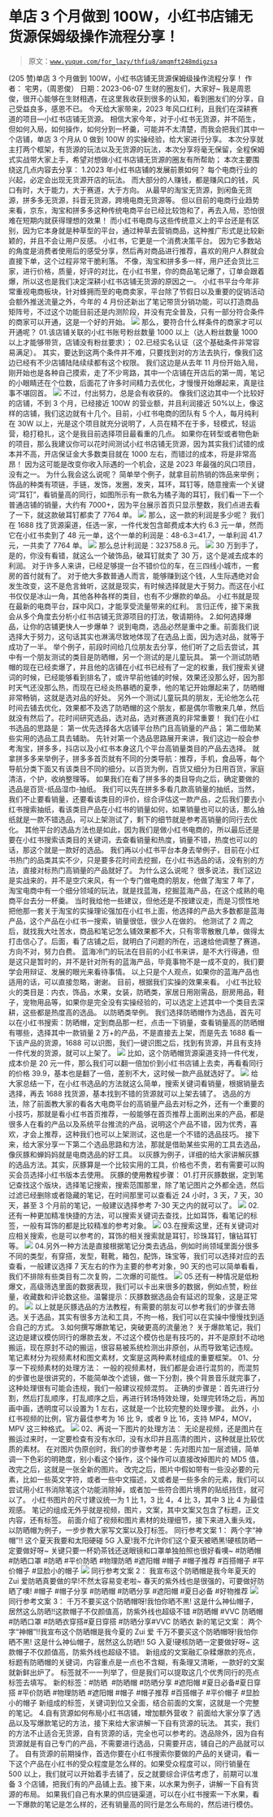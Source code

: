 # 单店 3 个月做到 100W，小红书店铺无货源保姆级操作流程分享！

> 原文：[`www.yuque.com/for_lazy/thfiu8/amqmft248mdigzsa`](https://www.yuque.com/for_lazy/thfiu8/amqmft248mdigzsa)

<ne-h2 id="70d24986" data-lake-id="70d24986"><ne-heading-ext><ne-heading-anchor></ne-heading-anchor><ne-heading-fold></ne-heading-fold></ne-heading-ext><ne-heading-content><ne-text id="uc3d81224">(205 赞)单店 3 个月做到 100W，小红书店铺无货源保姆级操作流程分享！</ne-text></ne-heading-content></ne-h2> <ne-p id="u85774f2a" data-lake-id="u85774f2a"><ne-text id="u4e37d1e0">作者： 宅男，（周恩俊）</ne-text></ne-p> <ne-p id="u4ac7297d" data-lake-id="u4ac7297d"><ne-text id="u53a02693">日期：2023-06-07</ne-text></ne-p> <ne-p id="u728f55e1" data-lake-id="u728f55e1"><ne-text id="u95ac3686" style="color: rgb(31, 35, 41);">生财的圈友们，大家好~</ne-text></ne-p> <ne-p id="u62340a38" data-lake-id="u62340a38"><ne-text id="u4ea9e870" style="color: rgb(31, 35, 41);">我是周恩俊，很开心能够在生财相遇，在这里我收获到很多的认知，看到圈友们的分享，自己受益良多，感恩不已。</ne-text></ne-p> <ne-p id="u35759604" data-lake-id="u35759604"><ne-text id="u0bea8105" style="color: rgb(31, 35, 41);">今天给大家带来，2023 年风口红利，且我们在深耕赛道的项目—小红书店铺无货源。</ne-text></ne-p> <ne-p id="u28414b9d" data-lake-id="u28414b9d"><ne-text id="ucbaa89fb" style="color: rgb(31, 35, 41);">相信大家今年，对于小红书无货源，并不陌生，但如何入局，如何操作，如何分到一杯羹，可能并不太清楚，而我会把我们其中一个店铺，单店 3 个月从 0 做到 100W 的实操经验，给大家进行分享。</ne-text></ne-p> <ne-p id="uf4ca2b33" data-lake-id="uf4ca2b33"><ne-text id="u0b455933" style="color: rgb(31, 35, 41);">本次分享就主打两个框架，有货源的玩法以及无货源的玩法，本次分享将毫无保留，全程保姆式实战带大家上手，希望对想做小红书店铺无货源的圈友有所帮助；</ne-text></ne-p> <ne-p id="ub38e30db" data-lake-id="ub38e30db"><ne-text id="u616cf13c" ne-bold="true">本次主要围绕这几点内容去分享：</ne-text></ne-p> <ne-quote id="ub6b5f921" data-lake-id="ub6b5f921"><ne-p id="u9a96860c" data-lake-id="u9a96860c"><ne-text id="u3df1b3de" ne-bold="true">1.2023 年小红书店铺的发展前景如何？</ne-text></ne-p> <ne-p id="ufc02d0c5" data-lake-id="ufc02d0c5"><ne-text id="ua21698e9" style="color: rgb(31, 35, 41);">每个电商行业的兴起，必定会出现无货源开店的玩法。</ne-text></ne-p> <ne-p id="u8e1f1201" data-lake-id="u8e1f1201"><ne-text id="u163ebaf1" style="color: rgb(31, 35, 41);">而大部分的人赚钱，都是赚风口的钱，风口有时，大于能力，大于赛道，大于方向。</ne-text></ne-p> <ne-p id="u08ba2f63" data-lake-id="u08ba2f63"><ne-text id="u8e1faf09" style="color: rgb(31, 35, 41);">从最早的淘宝无货源，到闲鱼无货源，拼多多无货源，抖音无货源，跨境电商无货源等。</ne-text></ne-p> <ne-p id="u0dbb5eeb" data-lake-id="u0dbb5eeb"><ne-text id="u8f492db7" style="color: rgb(31, 35, 41);">但以目前的电商行业趋势来看，京东，淘宝和拼多多这种传统电商平台已经比较饱和了，再去入局，恐怕很难在短期内就获得理想的效果！</ne-text></ne-p> <ne-p id="ubd68f672" data-lake-id="ubd68f672"><ne-text id="ud15de799" style="color: rgb(31, 35, 41);">而小红书电商与这些传统意义上的平台还是有区别，因为它本身就是种草型的平台，通过种草去营销商品，这种推广形式是比较新颖的，并且不会让用户反感。</ne-text></ne-p> <ne-p id="u32329b8b" data-lake-id="u32329b8b"><ne-text id="u43fd4dac" style="color: rgb(31, 35, 41);">小红书，它更是一个消费决策平台。</ne-text></ne-p> <ne-p id="u2f3c3d1a" data-lake-id="u2f3c3d1a"><ne-text id="ubce711c6" style="color: rgb(31, 35, 41);">因为它多数站的角度是消费者使用后的感受分享，然后再对商品进行推荐，喜欢的用户人群就会直接下单，这个过程非常干脆利落。</ne-text></ne-p> <ne-p id="u63edbd1b" data-lake-id="u63edbd1b"><ne-text id="u700180e7" style="color: rgb(31, 35, 41);">不像，淘宝和拼多多一样，用户还会货比三家，进行价格，质量，好评的对比，在小红书里，你的商品笔记爆了，订单会跟着爆，所以这也是我们决定深耕小红书店铺无货源的原因之一。</ne-text></ne-p> <ne-p id="ub6abee4b" data-lake-id="ub6abee4b"><ne-text id="u4ce5bb60" style="color: rgb(31, 35, 41);">小红书平台今年非常重视电商板块，针对蜂拥而至的电商卖家，平台除了节假日以及重要的促销活动会额外推送流量之外，今年的 4 月份还新出了笔记带货分销功能，可以打造商品矩阵号，不过这个功能目前还是内测阶段，并没有完全普及，只有一部分符合条件的商家可以开通，这是一个好的开始。</ne-text></ne-p> <ne-p id="u73d418e6" data-lake-id="u73d418e6"><ne-card data-card-name="image" data-card-type="inline" id="Nh1Ys" data-event-boundary="card">![](img/bfad4442bdd440af933374cb4a168007.png)</ne-card></ne-p> <ne-p id="u57cf8ec1" data-lake-id="u57cf8ec1"><ne-text id="ua9f9df95" style="color: rgb(31, 35, 41);">那么，要符合什么样条件的商家才可以开通呢？</ne-text></ne-p> <ne-p id="u80ca312c" data-lake-id="u80ca312c"><ne-text id="u2a6c762e" style="color: rgb(31, 35, 41);">01.该店铺关联的小红书账号粉丝数量 1000 以上（达人粉丝数量 1000 以上才能够带货，店铺没有粉丝要求）；</ne-text></ne-p> <ne-p id="ufd4d331e" data-lake-id="ufd4d331e"><ne-text id="u9b3060fa" style="color: rgb(31, 35, 41);">02.已经实名认证（这个基础条件非常容易满足）。</ne-text></ne-p> <ne-p id="u84fb8d8f" data-lake-id="u84fb8d8f"><ne-text id="u21886fb1" style="color: rgb(31, 35, 41);">其实，要达到这两个条件并不难，只要找到对的方法去执行，像我们这边已经有不少店铺陆陆续续都有这个权限。</ne-text></ne-p> <ne-p id="ud8f151ea" data-lake-id="ud8f151ea"><ne-text id="u9e1a9a91" style="color: rgb(31, 35, 41);">我们这边是从去年 11 月份开始入局，刚开始也是各种自己摸索，走了不少弯路，其中一个店铺在开店后的第一周，笔记的小眼睛还在个位数，后面花了许多时间精力去优化，才慢慢开始爆起来，真是往事不堪回首。</ne-text></ne-p> <ne-p id="u28b47045" data-lake-id="u28b47045"><ne-card data-card-name="image" data-card-type="inline" id="LI3zU" data-event-boundary="card">![](img/89b1d792beda6fc2c50878d8fb935bcf.png)</ne-card></ne-p> <ne-p id="u20aa637f" data-lake-id="u20aa637f"><ne-text id="u1c02caee" style="color: rgb(31, 35, 41);">不过，付出努力，总是会有收获的。</ne-text></ne-p> <ne-p id="ud494c39c" data-lake-id="ud494c39c"><ne-text id="u310021a0" style="color: rgb(31, 35, 41);">像我们这边其中一个比较好的店铺，不到 3 个月，已经接近 100W 的营业额，并且利润接近 50%以上，像这样的店铺，我们这边就有十几个。目前，小红书电商的团队有 5 个人，每月纯利在 30W 以上，光是这个项目就充分说明了，人员在精不在于多，轻模式，轻运营，稳打稳扎，这个是我目前选择项目最看重的几点。</ne-text></ne-p> <ne-p id="u9c728633" data-lake-id="u9c728633"><ne-text id="u56ebee09" style="color: rgb(31, 35, 41);">如果你在转型或者物色新的项目，那么我建议你可以花时间测试小红书店铺无货源，因为其实我们试错的成本并不高，开店保证金大多数类目就在 1000 左右，而错过的成本，将是非常高昂！</ne-text></ne-p> <ne-p id="ud5b8b1c0" data-lake-id="ud5b8b1c0"><ne-text id="u2d64e91f" style="color: rgb(31, 35, 41);">因为这可能是改变你收入际遇的一个机会，这是 2023 年最强的风口项目，没有之一。</ne-text></ne-p> <ne-p id="u6d8b205f" data-lake-id="u6d8b205f"><ne-text id="u69bbda7c" style="color: rgb(31, 35, 41);">为什么我会这么说呢？</ne-text></ne-p> <ne-p id="uf9600f5e" data-lake-id="uf9600f5e"><ne-text id="uc65d7cd5" style="color: rgb(31, 35, 41);">简单举个例子，就拿目前热销的饰品来举例；</ne-text></ne-p> <ne-p id="u57903861" data-lake-id="u57903861"><ne-text id="ua46b33b8" style="color: rgb(31, 35, 41);">饰品的种类有项链，手链，发饰，发圈，发夹，耳环，耳钉等，随意搜索一个关键词“耳钉”，看销量高的同行，如图所示有一款名为橘子海的耳钉，我们看一下一个普通店铺的销量，大约有 7000+，因为平台展示首页只显示整数，我们点进去看了一下，就这款破耳钉都卖了 7764 单。</ne-text></ne-p> <ne-p id="u307040f6" data-lake-id="u307040f6"><ne-card data-card-name="image" data-card-type="inline" id="A8Eut" data-event-boundary="card">![](img/b7ca690759b71e4c4da5c0dd986abf64.png)</ne-card></ne-p> <ne-p id="u80736f8d" data-lake-id="u80736f8d"><ne-text id="u3294320b" style="color: rgb(31, 35, 41);">那么，这一款的利润是多少呢？</ne-text></ne-p> <ne-p id="ub5be4dc6" data-lake-id="ub5be4dc6"><ne-text id="u38b4a158" style="color: rgb(31, 35, 41);">我们在 1688 找了货源渠道，任选一家，一件代发包含邮费成本大约 6.3 元一单，然而它在小红书卖到了 48 元一单，这个一单的利润是：48-6.3=41.7，一单利润 41.7 元，一共卖了 7764 单。</ne-text></ne-p> <ne-p id="u28cee885" data-lake-id="u28cee885"><ne-card data-card-name="image" data-card-type="inline" id="lPq5Z" data-event-boundary="card">![](img/365961b9d734f7e0198778da44e93f74.png)</ne-card></ne-p> <ne-p id="u6806ea35" data-lake-id="u6806ea35"><ne-text id="uc749de82" style="color: rgb(31, 35, 41);">那么总计利润是：323758.8 元。</ne-text></ne-p> <ne-p id="ua914c665" data-lake-id="ua914c665"><ne-card data-card-name="image" data-card-type="inline" id="wsz7j" data-event-boundary="card">![](img/86dd87116f6b5bc2254f87a9e15e5f93.png)</ne-card></ne-p> <ne-p id="u141f83a6" data-lake-id="u141f83a6"><ne-text id="ua2ac3b3c" style="color: rgb(31, 35, 41);">30 万到手了，是的，你没有看错，就这么一个破饰品，破耳钉就卖了 30 万，这个是减去成本的利润。</ne-text></ne-p> <ne-p id="u1e0e1b35" data-lake-id="u1e0e1b35"><ne-text id="u5c402e79" style="color: rgb(31, 35, 41);">对于许多人来讲，已经足够提一台不错价位的车，在三四线小城市，一套房的首付就有了。</ne-text></ne-p> <ne-p id="ue8599db0" data-lake-id="ue8599db0"><ne-text id="uc701fa12" style="color: rgb(31, 35, 41);">对于绝大多数普通人而言，能够赚到这个钱，人生际遇绝对会发生改变，这不是危言耸听，这就是现实，有时候选择就是大于努力。而这在小红书仅仅是冰山一角，其他各种各样的类目，也有不少爆款的单品。</ne-text></ne-p> <ne-p id="u04efc979" data-lake-id="u04efc979"><ne-text id="uc3dd03cc" style="color: rgb(31, 35, 41);">小红书就是现在最新的电商平台，踩中风口，才能享受流量带来的红利。</ne-text></ne-p> <ne-p id="u29601f44" data-lake-id="u29601f44"><ne-text id="uec314096" style="color: rgb(31, 35, 41);">言归正传，接下来我会从多个角度去分析小红书店铺无货源项目的打法，敬请期待。</ne-text></ne-p> <ne-p id="u98599bc6" data-lake-id="u98599bc6"><ne-text id="u08275e50" ne-bold="true">2.如何选择爆品，让你的店铺更快人一步爆单？</ne-text></ne-p> <ne-p id="u29ad6ca2" data-lake-id="u29ad6ca2"><ne-text id="uc65ccbf5" style="color: rgb(31, 35, 41);">说到电商，选品必然是重中之重。前面我们说选择大于努力，这句话其实也淋漓尽致地体现了在选品上面，因为选对品，就等于成功了一半。</ne-text></ne-p> <ne-p id="ua4fca368" data-lake-id="ua4fca368"><ne-text id="u7424d34b" style="color: rgb(31, 35, 41);">举个例子，前段时间给几位朋友去分享，他们听了之后去尝试，其中有一个朋友测试的类目是防晒帽，另一个测试的是儿童玩具。</ne-text></ne-p> <ne-p id="uee51c285" data-lake-id="uee51c285"><ne-text id="u153fa16f" style="color: rgb(31, 35, 41);">第一个测试防晒帽的现在已经卖爆了，并且他的店铺在小红书已经有了一定的权重，我们搜索关键词的时候，已经能够看到排名了，或许早前他铺的时候，效果还没那么好，因为那时天气还没那么热，而现在已经炎热暴晒的夏季，他的笔记开始爆起来了，防晒帽非常畅销，这就是选对品的好处。</ne-text></ne-p> <ne-p id="u173cb005" data-lake-id="u173cb005"><ne-text id="udd71b1ef" style="color: rgb(31, 35, 41);">另外一个测试儿童玩具的朋友，无论他怎么花时间去铺去优化，效果都不及选了防晒帽的这个朋友，都是偶尔零散来几单，然后就没有然后了。花时间研究选品，选对品，选对赛道真的非常重要！</ne-text></ne-p> <ne-p id="u8f8cf585" data-lake-id="u8f8cf585"><ne-text id="ued3c9e1e" style="color: rgb(31, 35, 41);">我们在小红书选品的思路是：</ne-text></ne-p> <ne-p id="u1b5d7de1" data-lake-id="u1b5d7de1"><ne-text id="ued974b8d" style="color: rgb(31, 35, 41);">第一优先选择各大店铺平台热门且高销量的产品；</ne-text></ne-p> <ne-p id="u674c5d59" data-lake-id="u674c5d59"><ne-text id="u43ed7488" style="color: rgb(31, 35, 41);">第二借助某些实用的选品工具去辅助。</ne-text></ne-p> <ne-p id="u3a8cd2fa" data-lake-id="u3a8cd2fa"><ne-text id="udabe7796" style="color: rgb(31, 35, 41);">先针对第一个选品思路展开来讲，我们这边一般会参考淘宝，拼多多，抖店以及小红书本身这几个平台高销量类目的产品去选择。</ne-text></ne-p> <ne-p id="u30d2d654" data-lake-id="u30d2d654"><ne-text id="ud5ff3bfc" style="color: rgb(31, 35, 41);">就拿拼多多来举例子，拼多多首页就有不同的分类导航：推荐，手机，食品等，每个导航分类下面又有该类目不同的细分。以百货为例，百货又细分为日用百货，家庭清洁，个护，收纳整理等。</ne-text></ne-p> <ne-p id="u757132d1" data-lake-id="u757132d1"><ne-text id="ub34bee6f" style="color: rgb(31, 35, 41);">如果我们在看了拼多多的类目导向之后，确定要做的选品是百货-纸品湿巾-抽纸。</ne-text></ne-p> <ne-p id="ua51acf27" data-lake-id="ua51acf27"><ne-text id="u1012c3bc" style="color: rgb(31, 35, 41);">我们可以先在拼多多看几款高销量的抽纸，当然，我们不止要看销量，还要看该类目的评价，综合评估这一款产品，之后我们要去小红书搜索抽纸，看该类目产品在小红书的销量如何，如果销量也可以的话，那么抽纸就是一款不错选品，可以上架测试了，剩下的细节就是参考高销量的同行去优化。</ne-text></ne-p> <ne-p id="uc42f4c9f" data-lake-id="uc42f4c9f"><ne-text id="u50035830" style="color: rgb(31, 35, 41);">其他平台的选品方法也是如此，因为我们是做小红书电商的，所以最后还是要在小红书搜索该类目的关键词，去查看销量和热度，销量不错，热度也可以的话，那这个就是一款好的选品。</ne-text></ne-p> <ne-p id="u4a8d4698" data-lake-id="u4a8d4698"><ne-text id="uf33bdbee" style="color: rgb(31, 35, 41);">我们再以小红书平台本身去举例子，目前在小红书热门的品类其实不少，只是要多花时间去挖掘，在小红书选品的话，没有别的方法，直接对标热门高销量的产品就好了。</ne-text></ne-p> <ne-p id="u1fd74ad6" data-lake-id="u1fd74ad6"><ne-text id="u7e81db31" style="color: rgb(31, 35, 41);">为什么这么说呢？</ne-text></ne-p> <ne-p id="u3d9cac3e" data-lake-id="u3d9cac3e"><ne-text id="ue692d7b9" style="color: rgb(31, 35, 41);">很多说法，我们这边是实战来的，并不是空穴来风，有一个专门做电商的朋友，他做了淘宝 7 年了，淘宝电商中有一个细分领域的玩法，就是找蓝海，挖掘蓝海产品，在这个成熟的电商平台去分一杯羹。</ne-text></ne-p> <ne-p id="uadb2a5a0" data-lake-id="uadb2a5a0"><ne-text id="u44da4ca5" style="color: rgb(31, 35, 41);">当时我给他一些建议，但他还是不按建议走，而是习惯性地把他那一套关于淘宝的实操理论强加在小红书上面，他选择的产品大多数都是蓝海产品，这个产品在小红书一搜索，销量很低，很少人在做的。</ne-text></ne-p> <ne-p id="u79216c2e" data-lake-id="u79216c2e"><ne-text id="u28becac9" style="color: rgb(31, 35, 41);">他测试了 2 周之后，就找我大吐苦水，商品和笔记怎么铺效果都不大，只有零零散散几单，做得太打击信心了。后面，看了店铺之后，就明白了问题的所在，迅速给他调整了赛道。</ne-text></ne-p> <ne-p id="u6524d9f6" data-lake-id="u6524d9f6"><ne-text id="u3c4c1c55" style="color: rgb(31, 35, 41);">方向不对，努力白费。</ne-text></ne-p> <ne-p id="ufbb438c3" data-lake-id="ufbb438c3"><ne-text id="u8a05c619" style="color: rgb(31, 35, 41);">蓝海冷门的玩法在目前的小红书来讲，是不大行得通，但是这只是暂时的，并不是针对所有的蓝海产品，毕竟事物不是一成不变的，我们要学会用辩证、发展的眼光来看待事情。</ne-text></ne-p> <ne-p id="ub39037c8" data-lake-id="ub39037c8"><ne-text id="ua9939681" style="color: rgb(31, 35, 41);">以上只是个人观点，如果你的蓝海产品也适用的话，可以直接忽略，谢谢。</ne-text></ne-p> <ne-p id="u63bc449b" data-lake-id="u63bc449b"><ne-text id="u4522308d" style="color: rgb(31, 35, 41);">目前，根据我们实操的效果来看。</ne-text></ne-p> <ne-p id="u22cc1e83" data-lake-id="u22cc1e83"><ne-text id="uc8f011a5" style="color: rgb(31, 35, 41);">小红书比较火的类目是：内衣，饰品，水果，女装，防晒类，家居日用刚需品，厨房用品，鞋子，宠物用品等，如果你是完全没有实操经验的，可以选定上述其中一个类目去深耕，这些都是热度高的选品。</ne-text></ne-p> <ne-p id="u9a310384" data-lake-id="u9a310384"><ne-text id="udd23f34d" style="color: rgb(31, 35, 41);">以防晒类举例。</ne-text></ne-p> <ne-p id="u5fc4f476" data-lake-id="u5fc4f476"><ne-text id="u1a2a4a08" style="color: rgb(31, 35, 41);">我们选择防晒帽作为选品，首先可以在小红书搜索：防晒帽，定到商品那一栏，点击一下销量，查看销量高的防晒帽有哪些，选择其中一款销量 2 万+的产品，不是直接去上架，而是先去 1688 看一下该产品的货源，1688 可以识图，我们一键识图之后，找到有货源，并且有支持一件代发的货源，就可以上架了。</ne-text></ne-p> <ne-p id="u77baf554" data-lake-id="u77baf554"><ne-card data-card-name="image" data-card-type="inline" id="slHGL" data-event-boundary="card">![](img/c6f86efcd0153bc5c556d97a7d1d65e3.png)</ne-card></ne-p> <ne-p id="u0482d9a4" data-lake-id="u0482d9a4"><ne-text id="u790ec0fc" style="color: rgb(31, 35, 41);">比如，这个防晒帽货源渠道支持一件代发，成本价是 20 元一件，那么我们可以翻一倍加价到小红书店铺上去卖，再看看同行的价格 39.9，基本也是翻了一倍，差别不大，这时候一款产品就选好了。</ne-text></ne-p> <ne-p id="u07c68a1d" data-lake-id="u07c68a1d"><ne-card data-card-name="image" data-card-type="inline" id="Q1D5d" data-event-boundary="card">![](img/68948cf17bb327578d0fcf2919ccec52.png)</ne-card></ne-p> <ne-p id="uc4380668" data-lake-id="uc4380668"><ne-text id="u029de411" style="color: rgb(31, 35, 41);">给大家总结一下，在小红书选品的方法就这么简单，搜索关键词看销量，根据销量去选择，再去 1688 找货源，基本找到不错的货源就可以上架去铺了。</ne-text></ne-p> <ne-p id="u8f52f510" data-lake-id="u8f52f510"><ne-text id="u6452329d" style="color: rgb(31, 35, 41);">选品的方法，除了前面教大家的看各大电商平台的高销量产品去对标之外，还有一个重要的小技巧，那就是看小红书首页推荐，一般能够在首页推荐上面刷出来的产品，都是很多人在看的产品以及系统平台推流的产品，说明这个产品不错，因为优秀，喜欢，才会上推荐，这种我们也可以上架测试，这也是一个不错的选品技巧。</ne-text></ne-p> <ne-p id="u70c324c2" data-lake-id="u70c324c2"><ne-text id="ub43b0d8c" style="color: rgb(31, 35, 41);">接下来，给大家分享一下第二个选品思路和方法，那就是借助某些实用的工具去选品，像灰豚和蝉妈妈就是电商选品的好工具。</ne-text></ne-p> <ne-p id="u613164b7" data-lake-id="u613164b7"><ne-text id="u3ff4fd37" style="color: rgb(31, 35, 41);">以灰豚为例子，详细的给大家讲解灰豚的选品方法。其实，灰豚算是一个比较实用的工具，价格也不贵，若有需要可以购买会员选择小红书版本去使用。</ne-text></ne-p> <ne-p id="uba14ad4b" data-lake-id="uba14ad4b"><ne-text id="uefd884b6" ne-bold="true">灰豚的使用教程步骤：</ne-text></ne-p> <ne-p id="uc8a4419b" data-lake-id="uc8a4419b"><ne-text id="u027347f4" style="color: rgb(31, 35, 41);">01.打开灰豚数据，定到笔记查找这个版块，选择笔记搜索，搜索范围那里，除了笔记图片之外都全选，然后过滤已经删除或者隐藏的笔记，在时间那里可以查看近 24 小时，3 天，7 天，30 天，甚至 3 个月前的笔记，一般建议选择参考 7-30 天之内的就可以了。</ne-text></ne-p> <ne-p id="u5f4eb156" data-lake-id="u5f4eb156"><ne-card data-card-name="image" data-card-type="inline" id="K9dYS" data-event-boundary="card">![](img/6d9fd9c1db9bc1f4233428c47873ed85.png)</ne-card></ne-p> <ne-p id="u1aad7b05" data-lake-id="u1aad7b05"><ne-text id="u80965c9d" style="color: rgb(31, 35, 41);">02.还有一种更加精准快捷的方法，可以搜索关键词去查找，比如耳饰，看笔记的标签，一般有耳饰的都是比较精准的参考对象。</ne-text></ne-p> <ne-p id="ua2b594a2" data-lake-id="ua2b594a2"><ne-card data-card-name="image" data-card-type="inline" id="hXqpI" data-event-boundary="card">![](img/88058b5be1f613564bd9b964c055b75c.png)</ne-card></ne-p> <ne-p id="u013850c9" data-lake-id="u013850c9"><ne-text id="ud2ed989c" style="color: rgb(31, 35, 41);">03.在搜索这里，还有关键词对应相关搜索，也是可以参考的，耳饰的相关搜索就是耳钉，珍珠耳钉，镶钻耳钉等。</ne-text></ne-p> <ne-p id="u97075bdf" data-lake-id="u97075bdf"><ne-card data-card-name="image" data-card-type="inline" id="q0ZXC" data-event-boundary="card">![](img/e6f09de26d2c192a1f8c47a5cf0c0486.png)</ne-card></ne-p> <ne-p id="u3f87a8b5" data-lake-id="u3f87a8b5"><ne-text id="u2f3b66c3" style="color: rgb(31, 35, 41);">04.另外一种方法是直接根据笔记分类去选品，例如时尚领域里面分很多不同的类型，有穿搭，发型，鞋靴，箱包，配饰，珠宝等，我们可以选择对应的去查看，一般建议选择 7 天左右的作为主要的参考对象，90 天的也可以简单看看，我们不排除有些类目有二次复购，二次爆的可能性。</ne-text></ne-p> <ne-p id="u3f6e85c8" data-lake-id="u3f6e85c8"><ne-card data-card-name="image" data-card-type="inline" id="tD5oR" data-event-boundary="card">![](img/0a7a7c5fe1457f30686c53b0a0a53a3e.png)</ne-card></ne-p> <ne-p id="uc51db91c" data-lake-id="uc51db91c"><ne-text id="u3af4bd17" style="color: rgb(31, 35, 41);">05.还有一种情况是低粉爆文，高级筛选里面的数据表现，我们可以卡出来很多的数据，例如点赞，粉丝量，收藏数和评论数这些。温馨提示：灰豚数据选品会有延迟的现象，这是正常的。</ne-text></ne-p> <ne-p id="ubc2c7d7d" data-lake-id="ubc2c7d7d"><ne-card data-card-name="image" data-card-type="inline" id="TmN7e" data-event-boundary="card">![](img/6891f34d3973051f2644ca885467aa18.png)</ne-card></ne-p> <ne-p id="u78e62b35" data-lake-id="u78e62b35"><ne-text id="u686ebd13" style="color: rgb(31, 35, 41);">以上就是灰豚选品的方法教程，有需要的朋友可以参考我们的步骤去筛选。关于选品，其实有很多方法和工具，不拘一格，我们可以在实操中慢慢找到适合自己的方式。</ne-text></ne-p> <ne-p id="ua840d218" data-lake-id="ua840d218"><ne-text id="u7c43e82a" ne-bold="true">3.如何撰写爆款笔记，突破更高的流量池？</ne-text></ne-p> <ne-p id="u9e43de49" data-lake-id="u9e43de49"><ne-text id="uc322521a" style="color: rgb(31, 35, 41);">关于爆款笔记，我们这边是建议模仿同行的爆款去发，不过这个模仿也是有技巧的，并不是原封不动地搬运，现在原封不动的搬运，很容易被系统检测出非原创，从而导致笔记违规。</ne-text></ne-p> <ne-p id="uaf8b8138" data-lake-id="uaf8b8138"><ne-text id="ufaefbe23" style="color: rgb(31, 35, 41);">笔记素材分为视频素材和图文素材，文案是这两种素材组成的重要框架。</ne-text></ne-p> <ne-p id="u136da8f0" data-lake-id="u136da8f0"><ne-text id="ueb511f65" style="color: rgb(31, 35, 41);">01、分享一下视频素材的处理方法：</ne-text></ne-p> <ne-p id="ua0ff6251" data-lake-id="ua0ff6251"><ne-text id="ue6d0ad90" style="color: rgb(31, 35, 41);">一般的视频素材，我们都是会进行混剪的，而混剪的步骤也是很讲究的，不能简单改个滤镜，做一下分割，换个背景音乐就完事了，这种处理很有可能会违规，我们一般建议视频混剪。</ne-text></ne-p> <ne-p id="u70b27a89" data-lake-id="u70b27a89"><ne-text id="u93947d83" style="color: rgb(31, 35, 41);">正确的步骤是：首先进行分割，然后打乱顺序，打乱顺序之后，再进行转场特效处理，处理完转场之后，再加画中画，透明度可以设置为 1 左右，这就是一个比较完整的处理步骤。</ne-text></ne-p> <ne-p id="u31178e53" data-lake-id="u31178e53"><ne-text id="ud075ec59" style="color: rgb(31, 35, 41);">此外，小红书视频的比例，官方最佳参考为 16 比 9，或者 9 比 16，支持 MP4，MOV，MPV 这三种格式。</ne-text></ne-p> <ne-p id="u0f348ecc" data-lake-id="u0f348ecc"><ne-card data-card-name="image" data-card-type="inline" id="PG8bd" data-event-boundary="card">![](img/e280c01d982f4073404ffc26b1dbefec.png)</ne-card></ne-p> <ne-p id="ud5cba283" data-lake-id="ud5cba283"><ne-text id="u3e567692" style="color: rgb(31, 35, 41);">02、再说一下图片的处理方法：</ne-text></ne-p> <ne-p id="u22b81f6d" data-lake-id="u22b81f6d"><ne-text id="u74ed90fa" style="color: rgb(31, 35, 41);">无论是视频，还是图片在搬运过来时，一定要检查有没有水印，没有水印并且高清的图片，这种就是比较优质的素材。</ne-text></ne-p> <ne-p id="u5bf269be" data-lake-id="u5bf269be"><ne-text id="u8e97dfad" style="color: rgb(31, 35, 41);">在对图片伪原创时，我们的步骤参考是：先对图片加一层滤镜，简单调一下色彩的明艳度，别小看这个操作，这个操作可以直接改掉图片的 MD5 值，改完之后，这就是一张全新的图片。</ne-text></ne-p> <ne-p id="uf129b563" data-lake-id="uf129b563"><ne-text id="u3f7edb82" style="color: rgb(31, 35, 41);">改完之后，图片中假如带有一些没必要的元素，比如一些英文字符，或者一些中文描述，又或者是一些多余的元素，我们可以尝试用小红书消除笔这个功能消除掉，或者加一些符合图片境界的贴纸挡住，就可以了。</ne-text></ne-p> <ne-p id="ucd3212c5" data-lake-id="ucd3212c5"><ne-text id="uae6499e6" style="color: rgb(31, 35, 41);">小红书图片的尺寸建议统一为 1 比 1，3 比 4，4 比 3，其中 3 比 4 为最佳观感。</ne-text></ne-p> <ne-p id="u025512fd" data-lake-id="u025512fd"><ne-text id="ufb53257f" style="color: rgb(31, 35, 41);">笔记的组成无外乎就是视频，图片，文案，其中文案又包含了标题，正文内容，还有标签。</ne-text></ne-p> <ne-p id="u9aeaee17" data-lake-id="u9aeaee17"><ne-text id="u4540bf74" style="color: rgb(31, 35, 41);">前面介绍了视频和图片素材的处理细节，接下来进入重头戏，以防晒帽为例子，一步步教大家写文案以及打标签。</ne-text></ne-p> <ne-p id="ua75df1fe" data-lake-id="ua75df1fe"><ne-text id="u1c005342" style="color: rgb(31, 35, 41);">同行参考文案 1：</ne-text></ne-p> <ne-p id="u0936751c" data-lake-id="u0936751c"><ne-text id="uf3eadb9d" style="color: rgb(31, 35, 41);">两个字“神帽”!! 这个夏天我要和太阳硬碰</ne-text></ne-p> <ne-p id="u6a0c7869" data-lake-id="u6a0c7869"><ne-text id="uc1978c76" style="color: rgb(31, 35, 41);">5G 入夏!我不允许你们这个夏天被晒黑!硬核防晒一定要做好呀~</ne-text></ne-p> <ne-p id="u629f80ad" data-lake-id="u629f80ad"><ne-text id="u4815dc58" style="color: rgb(31, 35, 41);">关键只要一杯奶茶钱还送眼镜和口罩单独拍照也很好看噢~</ne-text></ne-p> <ne-p id="ub5eb62d5" data-lake-id="ub5eb62d5"><ne-text id="u397788cd" style="color: rgb(31, 35, 41);">#防晒帽 #防晒口罩 #防晒 #平价防晒 #物理防晒 #遮阳帽 #帽子 #帽子推荐 #百搭帽子 #平价帽子 #显脸小的帽子</ne-text></ne-p> <ne-p id="u55ff8808" data-lake-id="u55ff8808"><ne-card data-card-name="image" data-card-type="inline" id="ewtwD" data-event-boundary="card">![](img/1cda3c16edd7ee6059ee2301c19a1143.png)</ne-card></ne-p> <ne-p id="u111db2f0" data-lake-id="u111db2f0"><ne-text id="u3b0b7f55" style="color: rgb(31, 35, 41);">同行参考文案 2：</ne-text></ne-p> <ne-p id="u18a327e2" data-lake-id="u18a327e2"><ne-text id="ufd10e4d8" style="color: rgb(31, 35, 41);">我宣布这个防晒帽是我今年夏天的 Zui 爱防晒真要做的早!不然太容易变老啦~</ne-text></ne-p> <ne-p id="uacaf61da" data-lake-id="uacaf61da"><ne-text id="u83a2a5b7" style="color: rgb(31, 35, 41);">春天的紫外线也是很强的，可要做好防晒了噢!</ne-text></ne-p> <ne-p id="ud1fdeccc" data-lake-id="ud1fdeccc"><ne-text id="ua04cd167" style="color: rgb(31, 35, 41);">#帽子 #帽子分享 #防晒帽 #防晒分享 #遮阳帽 #夏日必备 #好物推荐</ne-text></ne-p> <ne-p id="u8a67e753" data-lake-id="u8a67e753"><ne-card data-card-name="image" data-card-type="inline" id="Cztqp" data-event-boundary="card">![](img/8489945aa3d95006464f036ca27be356.png)</ne-card></ne-p> <ne-p id="u66b30810" data-lake-id="u66b30810"><ne-text id="u4fc8138f" style="color: rgb(31, 35, 41);">同行参考文案 3：</ne-text></ne-p> <ne-p id="u8bdef41c" data-lake-id="u8bdef41c"><ne-text id="uce08e2bc" style="color: rgb(31, 35, 41);">千万不要买这个防晒帽呀!我怕你晒不黑!</ne-text></ne-p> <ne-p id="u6705e310" data-lake-id="u6705e310"><ne-text id="ub176db77" style="color: rgb(31, 35, 41);">这是什么神仙帽子，居然这么防晒!!这款帽子不仅颜值高，防紫外线也超级不错</ne-text></ne-p> <ne-p id="u71ed87fb" data-lake-id="u71ed87fb"><ne-text id="uf5276acf" style="color: rgb(31, 35, 41);">#防晒帽 #VVC 防晒帽 #防晒口罩 #防晒衣穿搭#夏日穿搭 #防晒分享#VVC 防晒衣</ne-text></ne-p>  <ne-p id="u54fda2e3" data-lake-id="u54fda2e3"><ne-card data-card-name="image" data-card-type="inline" id="fMBZh" data-event-boundary="card"><ne-p id="u2a5378a8" data-lake-id="u2a5378a8"><ne-text id="u28a7da1e" style="color: rgb(31, 35, 41);">新的笔记文案：</ne-text></ne-p> <ne-p id="u8800d666" data-lake-id="u8800d666"><ne-text id="ueea5ecab" style="color: rgb(31, 35, 41);">两个字“神帽”!!我宣布这个防晒帽是我今夏的 Zui 爱</ne-text></ne-p> <ne-p id="u45f08492" data-lake-id="u45f08492"><ne-text id="u1ac2e537" style="color: rgb(31, 35, 41);">千万不要买这个防晒帽呀!我怕你晒不黑!</ne-text></ne-p> <ne-p id="ufcf6d746" data-lake-id="ufcf6d746"><ne-text id="u8b1b53bf" style="color: rgb(31, 35, 41);">这是什么神仙帽子，居然这么防晒!!</ne-text></ne-p> <ne-p id="ufcef7f10" data-lake-id="ufcef7f10"><ne-text id="u1f1fe8f7" style="color: rgb(31, 35, 41);">5G 入夏!硬核防晒一定要做好呀~</ne-text></ne-p> <ne-p id="u0d353299" data-lake-id="u0d353299"><ne-text id="u4a4db8eb" style="color: rgb(31, 35, 41);">这款帽子不仅颜值高，防紫外线也超级不错。</ne-text></ne-p> <ne-p id="u084eb760" data-lake-id="u084eb760"><ne-text id="u77124449" style="color: rgb(31, 35, 41);">新组成的文案融汇杂糅爆款的亮点，标题有防晒帽的关键词，内容重点是一点也不含糊，有条理又清晰，一款好的文案就新鲜出炉了。</ne-text></ne-p> <ne-p id="u562652d2" data-lake-id="u562652d2"><ne-text id="u944c2914" style="color: rgb(31, 35, 41);">标签就不一一列举了，但是我们可以提取这几个优秀同行的亮点标签去填写。</ne-text></ne-p> <ne-p id="u8a7493b0" data-lake-id="u8a7493b0"><ne-text id="uee8ff5ca" style="color: rgb(31, 35, 41);">新的标签：#防晒  #防晒帽 #防晒分享 #遮阳帽 #夏日必备#夏日穿搭 #平价防晒 #物理防晒 #遮阳帽 #帽子 #帽子推荐 #百搭帽子 #平价帽子 #显脸小的帽子</ne-text></ne-p> <ne-p id="u442c9fb2" data-lake-id="u442c9fb2"><ne-text id="u33238cdd" style="color: rgb(31, 35, 41);">新组成的标签，关键词到位又全面，结合前面的文案，这就是一个完整的笔记。</ne-text></ne-p> <ne-p id="uc0e98781" data-lake-id="uc0e98781"><ne-text id="u38c8c2b5" ne-bold="true">4.自有货源如何布局小红书店铺，增加额外营收？</ne-text></ne-p> <ne-p id="u14a7592d" data-lake-id="u14a7592d"><ne-text id="u8ee99d65" style="color: rgb(31, 35, 41);">前面给大家分享了选品以及写爆款笔记的方法，接下来给大家讲解一下自有货源的玩法。</ne-text></ne-p> <ne-p id="ufd96026c" data-lake-id="ufd96026c"><ne-text id="u04ccc298" style="color: rgb(31, 35, 41);">其实，我们的方法不止适合无货源，自有货源的话，完全也可以参考的。选品除外，因为自有货源就是有自己专门的产品，不需要进行选品，只需要开店，铺自己的产品就可以了。</ne-text></ne-p> <ne-p id="u0fbcdb6e" data-lake-id="u0fbcdb6e"><ne-text id="u9f15b645" style="color: rgb(31, 35, 41);">自有货源的前期操作，首选你要在小红书搜索你要做的产品的关键词，看一下这个产品在小红书的受众程度是怎么样的。如果受众程度可以，同行销量在 500 以上，我们就可以开始着手去铺了，反之就要综合评估考虑了，前期可以准备 3 个店铺，把我们有的产品铺上去。接下来，以水果为例子，讲解一下自有货源的布局。</ne-text></ne-p> <ne-p id="ued5c3ba2" data-lake-id="ued5c3ba2"><ne-text id="u6b61c080" style="color: rgb(31, 35, 41);">如果我们自己有水果的供应链渠道，可以在小红书搜索一下水果，看一下爆款的笔记是怎么样的，还有销量高的同行是怎么布局的，然后进行模仿。</ne-text></ne-p></ne-card></ne-p></ne-quote>